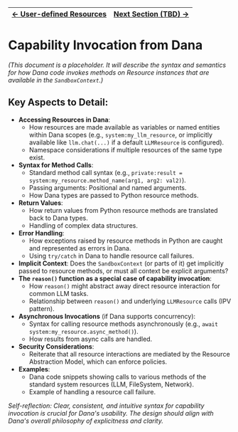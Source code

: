 | [← User-defined Resources](./user_defined_resources.md) | [Next Section (TBD) →](../README.md) |
|---|---|

# Capability Invocation from Dana

*(This document is a placeholder. It will describe the syntax and semantics for how Dana code invokes methods on Resource instances that are available in the `SandboxContext`.)*

## Key Aspects to Detail:

*   **Accessing Resources in Dana**: 
    *   How resources are made available as variables or named entities within Dana scopes (e.g., `system:my_llm_resource`, or implicitly available like `llm.chat(...)` if a default `LLMResource` is configured).
    *   Namespace considerations if multiple resources of the same type exist.
*   **Syntax for Method Calls**: 
    *   Standard method call syntax (e.g., `private:result = system:my_resource.method_name(arg1, arg2: val2)`).
    *   Passing arguments: Positional and named arguments.
    *   How Dana types are passed to Python resource methods.
*   **Return Values**: 
    *   How return values from Python resource methods are translated back to Dana types.
    *   Handling of complex data structures.
*   **Error Handling**: 
    *   How exceptions raised by resource methods in Python are caught and represented as errors in Dana.
    *   Using `try/catch` in Dana to handle resource call failures.
*   **Implicit Context**: Does the `SandboxContext` (or parts of it) get implicitly passed to resource methods, or must all context be explicit arguments?
*   **The `reason()` function as a special case of capability invocation**: 
    *   How `reason()` might abstract away direct resource interaction for common LLM tasks.
    *   Relationship between `reason()` and underlying `LLMResource` calls (IPV pattern).
*   **Asynchronous Invocations** (if Dana supports concurrency):
    *   Syntax for calling resource methods asynchronously (e.g., `await system:my_resource.async_method()`).
    *   How results from async calls are handled.
*   **Security Considerations**: 
    *   Reiterate that all resource interactions are mediated by the Resource Abstraction Model, which can enforce policies.
*   **Examples**: 
    *   Dana code snippets showing calls to various methods of the standard system resources (LLM, FileSystem, Network).
    *   Example of handling a resource call failure.

*Self-reflection: Clear, consistent, and intuitive syntax for capability invocation is crucial for Dana's usability. The design should align with Dana's overall philosophy of explicitness and clarity.* 